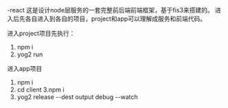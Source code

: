 -react
这是设计node层服务的一套完整前后端前端框架，基于fis3来搭建的。
进入后先各自进入到各自的项目，project和app可以理解成服务和前端代码。

进入project项目先执行：
1. npm i
2. yog2 run



进入app项目
1. npm i
2. cd client
3.npm i
4. yog2 release --dest output debug --watch
